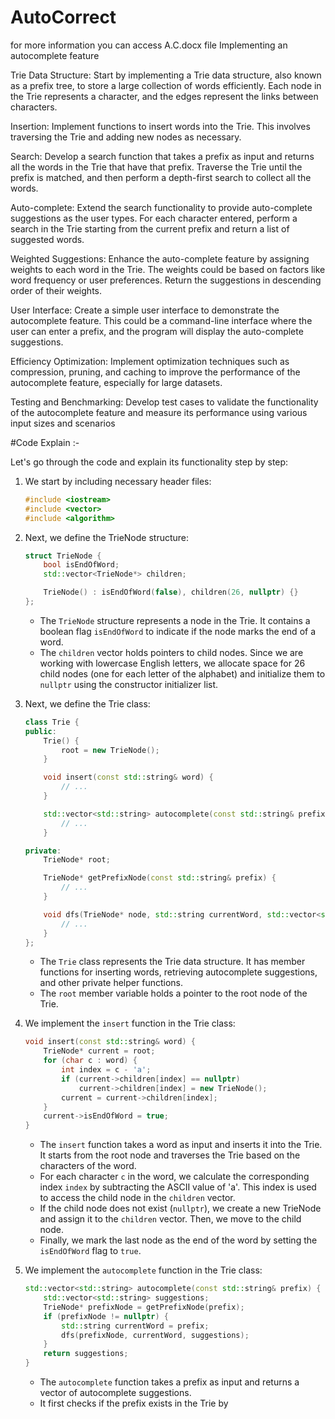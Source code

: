 # AutoCorrect

for more information you can access A.C.docx file 
Implementing an autocomplete feature  


Trie Data Structure: Start by implementing a Trie data structure, also known as a prefix tree, to store a large collection of words efficiently. Each node in the Trie represents a character, and the edges represent the links between characters.

Insertion: Implement functions to insert words into the Trie. This involves traversing the Trie and adding new nodes as necessary.

Search: Develop a search function that takes a prefix as input and returns all the words in the Trie that have that prefix. Traverse the Trie until the prefix is matched, and then perform a depth-first search to collect all the words.

Auto-complete: Extend the search functionality to provide auto-complete suggestions as the user types. For each character entered, perform a search in the Trie starting from the current prefix and return a list of suggested words.

Weighted Suggestions: Enhance the auto-complete feature by assigning weights to each word in the Trie. The weights could be based on factors like word frequency or user preferences. Return the suggestions in descending order of their weights.

User Interface: Create a simple user interface to demonstrate the autocomplete feature. This could be a command-line interface where the user can enter a prefix, and the program will display the auto-complete suggestions.

Efficiency Optimization: Implement optimization techniques such as compression, pruning, and caching to improve the performance of the autocomplete feature, especially for large datasets.

Testing and Benchmarking: Develop test cases to validate the functionality of the autocomplete feature and measure its performance using various input sizes and scenarios

#Code Explain :-

Let's go through the code and explain its functionality step by step:

1. We start by including necessary header files:
   ```cpp
   #include <iostream>
   #include <vector>
   #include <algorithm>
   ```

2. Next, we define the TrieNode structure:
   ```cpp
   struct TrieNode {
       bool isEndOfWord;
       std::vector<TrieNode*> children;

       TrieNode() : isEndOfWord(false), children(26, nullptr) {}
   };
   ```
   - The `TrieNode` structure represents a node in the Trie. It contains a boolean flag `isEndOfWord` to indicate if the node marks the end of a word.
   - The `children` vector holds pointers to child nodes. Since we are working with lowercase English letters, we allocate space for 26 child nodes (one for each letter of the alphabet) and initialize them to `nullptr` using the constructor initializer list.

3. Next, we define the Trie class:
   ```cpp
   class Trie {
   public:
       Trie() {
           root = new TrieNode();
       }

       void insert(const std::string& word) {
           // ...
       }

       std::vector<std::string> autocomplete(const std::string& prefix) {
           // ...
       }

   private:
       TrieNode* root;

       TrieNode* getPrefixNode(const std::string& prefix) {
           // ...
       }

       void dfs(TrieNode* node, std::string currentWord, std::vector<std::string>& suggestions) {
           // ...
       }
   };
   ```
   - The `Trie` class represents the Trie data structure. It has member functions for inserting words, retrieving autocomplete suggestions, and other private helper functions.
   - The `root` member variable holds a pointer to the root node of the Trie.

4. We implement the `insert` function in the Trie class:
   ```cpp
   void insert(const std::string& word) {
       TrieNode* current = root;
       for (char c : word) {
           int index = c - 'a';
           if (current->children[index] == nullptr)
               current->children[index] = new TrieNode();
           current = current->children[index];
       }
       current->isEndOfWord = true;
   }
   ```
   - The `insert` function takes a word as input and inserts it into the Trie. It starts from the root node and traverses the Trie based on the characters of the word.
   - For each character `c` in the word, we calculate the corresponding index `index` by subtracting the ASCII value of 'a'. This index is used to access the child node in the `children` vector.
   - If the child node does not exist (`nullptr`), we create a new TrieNode and assign it to the `children` vector. Then, we move to the child node.
   - Finally, we mark the last node as the end of the word by setting the `isEndOfWord` flag to `true`.

5. We implement the `autocomplete` function in the Trie class:
   ```cpp
   std::vector<std::string> autocomplete(const std::string& prefix) {
       std::vector<std::string> suggestions;
       TrieNode* prefixNode = getPrefixNode(prefix);
       if (prefixNode != nullptr) {
           std::string currentWord = prefix;
           dfs(prefixNode, currentWord, suggestions);
       }
       return suggestions;
   }
   ```
   - The `autocomplete` function takes a prefix as input and returns a vector of autocomplete suggestions.
   - It first checks if the prefix exists in the Trie by
